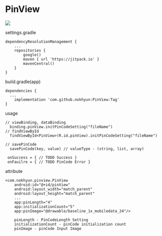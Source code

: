 # PinView

[![](https://jitpack.io/v/nokhyun/lib.svg)](https://jitpack.io/#nokhyun/lib)

settings.gradle
```
dependencyResolutionManagement {
    ...
    repositories {
        google()
        maven { url 'https://jitpack.io' }
        mavenCentral()
    }
}
```
build.gradle(app)
```
dependencies {
  ...
	implementation 'com.github.nokhyun:PinView:Tag'
}
```

usage
```
// viewBinding, dataBinding
  binding.pinView.initPinCodeSetting("fileName")
// findViewById
  findViewById<PinView>(R.id.pinView).initPinCodeSetting("fileName")
  
// savePinCode
  savePinCode(key, value) // valueType - (string, list, array)
 
 onSuccess = { // TODO Success }
 onFauilre = { // TODO PinCode Error }
```

attribute
```
<com.nokhyun.pinview.PinView
    android:id="@+id/pinView"
    android:layout_width="match_parent"
    android:layout_height="match_parent"
    ...
    app:pinLength="4"
    app:initializationCount="5"
    app:pinImage="@drawable/baseline_1x_mobiledata_24"/> 
    
    pinLength - PinCodeLength Setting
    initializationCount - pinCode initialization count
    pinImage - pinCode Input Image
```
